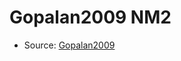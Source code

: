 <a name="material" />

# Gopalan2009 NM2
<script type="application/ld+json">
  {
    "@context": "https://schema.org/",
    "@type": "ChemicalSubstance",
    "http://purl.org/dc/terms/conformsTo":
      {
        "@type": "CreativeWork",
        "@id": "https://bioschemas.org/profiles/ChemicalSubstance/0.4-RELEASE/"
      },
    "@id": "https://egonw.github.io/nanowiki/nanowiki160.html#material",
    "name": "Gopalan2009 NM2",
    "sameAs": "http://127.0.0.1/mediawiki/index.php/Special:URIResolver/Gopalan2009_NM2"
  }
</script>


* Source: [Gopalan2009](Gopalan2009.md)
